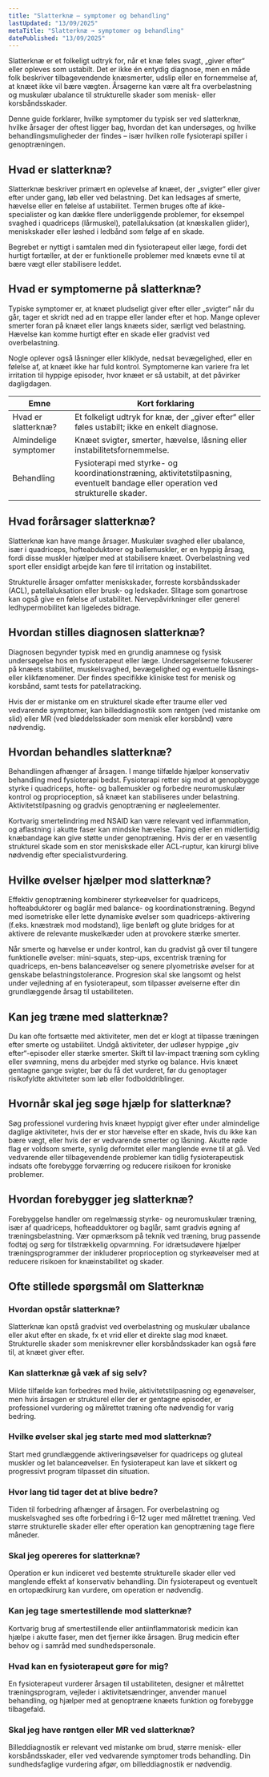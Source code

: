 ```yaml
---
title: "Slatterknæ – symptomer og behandling"
lastUpdated: "13/09/2025"
metaTitle: "Slatterknæ → symptomer og behandling"
datePublished: "13/09/2025"
---
```


Slatterknæ er et folkeligt udtryk for, når et knæ føles svagt, „giver efter“ eller opleves som ustabilt. Det er ikke én entydig diagnose, men en måde folk beskriver tilbagevendende knæsmerter, udslip eller en fornemmelse af, at knæet ikke vil bære vægten. Årsagerne kan være alt fra overbelastning og muskulær ubalance til strukturelle skader som menisk- eller korsbåndsskader.

Denne guide forklarer, hvilke symptomer du typisk ser ved slatterknæ, hvilke årsager der oftest ligger bag, hvordan det kan undersøges, og hvilke behandlingsmuligheder der findes – især hvilken rolle fysioterapi spiller i genoptræningen.

## Hvad er slatterknæ?

Slatterknæ beskriver primært en oplevelse af knæet, der „svigter“ eller giver efter under gang, løb eller ved belastning. Det kan ledsages af smerte, hævelse eller en følelse af ustabilitet. Termen bruges ofte af ikke-specialister og kan dække flere underliggende problemer, for eksempel svaghed i quadriceps (lårmuskel), patellaluksation (at knæskallen glider), meniskskader eller løshed i ledbånd som følge af en skade.

Begrebet er nyttigt i samtalen med din fysioterapeut eller læge, fordi det hurtigt fortæller, at der er funktionelle problemer med knæets evne til at bære vægt eller stabilisere leddet.

## Hvad er symptomerne på slatterknæ?

Typiske symptomer er, at knæet pludseligt giver efter eller „svigter“ når du går, tager et skridt ned ad en trappe eller lander efter et hop. Mange oplever smerter foran på knæet eller langs knæets sider, særligt ved belastning. Hævelse kan komme hurtigt efter en skade eller gradvist ved overbelastning.

Nogle oplever også låsninger eller kliklyde, nedsat bevægelighed, eller en følelse af, at knæet ikke har fuld kontrol. Symptomerne kan variere fra let irritation til hyppige episoder, hvor knæet er så ustabilt, at det påvirker dagligdagen.

| Emne | Kort forklaring |
|---|---|
| Hvad er slatterknæ? | Et folkeligt udtryk for knæ, der „giver efter“ eller føles ustabilt; ikke en enkelt diagnose. |
| Almindelige symptomer | Knæet svigter, smerter, hævelse, låsning eller instabilitetsfornemmelse. |
| Behandling | Fysioterapi med styrke- og koordinationstræning, aktivitetstilpasning, eventuelt bandage eller operation ved strukturelle skader. |

## Hvad forårsager slatterknæ?

Slatterknæ kan have mange årsager. Muskulær svaghed eller ubalance, især i quadriceps, hofteabduktorer og ballemuskler, er en hyppig årsag, fordi disse muskler hjælper med at stabilisere knæet. Overbelastning ved sport eller ensidigt arbejde kan føre til irritation og instabilitet.

Strukturelle årsager omfatter meniskskader, forreste korsbåndsskader (ACL), patellaluksation eller brusk- og ledskader. Slitage som gonartrose kan også give en følelse af ustabilitet. Nervepåvirkninger eller generel ledhypermobilitet kan ligeledes bidrage.

## Hvordan stilles diagnosen slatterknæ?

Diagnosen begynder typisk med en grundig anamnese og fysisk undersøgelse hos en fysioterapeut eller læge. Undersøgelserne fokuserer på knæets stabilitet, muskelsvaghed, bevægelighed og eventuelle låsnings- eller klikfænomener. Der findes specifikke kliniske test for menisk og korsbånd, samt tests for patellatracking.

Hvis der er mistanke om en strukturel skade efter traume eller ved vedvarende symptomer, kan billeddiagnostik som røntgen (ved mistanke om slid) eller MR (ved bløddelsskader som menisk eller korsbånd) være nødvendig.

## Hvordan behandles slatterknæ?

Behandlingen afhænger af årsagen. I mange tilfælde hjælper konservativ behandling med fysioterapi bedst. Fysioterapi retter sig mod at genopbygge styrke i quadriceps, hofte- og ballemuskler og forbedre neuromuskulær kontrol og proprioception, så knæet kan stabiliseres under belastning. Aktivitetstilpasning og gradvis genoptræning er nøgleelementer.

Kortvarig smertelindring med NSAID kan være relevant ved inflammation, og aflastning i akutte faser kan mindske hævelse. Taping eller en midlertidig knæbandage kan give støtte under genoptræning. Hvis der er en væsentlig strukturel skade som en stor meniskskade eller ACL-ruptur, kan kirurgi blive nødvendig efter specialistvurdering.

## Hvilke øvelser hjælper mod slatterknæ?

Effektiv genoptræning kombinerer styrkeøvelser for quadriceps, hofteabduktorer og baglår med balance- og koordinationstræning. Begynd med isometriske eller lette dynamiske øvelser som quadriceps-aktivering (f.eks. knæstræk mod modstand), lige benløft og glute bridges for at aktivere de relevante muskelkæder uden at provokere stærke smerter.

Når smerte og hævelse er under kontrol, kan du gradvist gå over til tungere funktionelle øvelser: mini-squats, step-ups, excentrisk træning for quadriceps, en-bens balanceøvelser og senere plyometriske øvelser for at genskabe belastningstolerance. Progresion skal ske langsomt og helst under vejledning af en fysioterapeut, som tilpasser øvelserne efter din grundlæggende årsag til ustabiliteten.

## Kan jeg træne med slatterknæ?

Du kan ofte fortsætte med aktiviteter, men det er klogt at tilpasse træningen efter smerte og ustabilitet. Undgå aktiviteter, der udløser hyppige „giv efter“-episoder eller stærke smerter. Skift til lav-impact træning som cykling eller svømning, mens du arbejder med styrke og balance. Hvis knæet gentagne gange svigter, bør du få det vurderet, før du genoptager risikofyldte aktiviteter som løb eller fodbolddriblinger.

## Hvornår skal jeg søge hjælp for slatterknæ?

Søg professionel vurdering hvis knæet hyppigt giver efter under almindelige daglige aktiviteter, hvis der er stor hævelse efter en skade, hvis du ikke kan bære vægt, eller hvis der er vedvarende smerter og låsning. Akutte røde flag er voldsom smerte, synlig deformitet eller manglende evne til at gå. Ved vedvarende eller tilbagevendende problemer kan tidlig fysioterapeutisk indsats ofte forebygge forværring og reducere risikoen for kroniske problemer.

## Hvordan forebygger jeg slatterknæ?

Forebyggelse handler om regelmæssig styrke- og neuromuskulær træning, især af quadriceps, hofteadduktorer og baglår, samt gradvis øgning af træningsbelastning. Vær opmærksom på teknik ved træning, brug passende fodtøj og sørg for tilstrækkelig opvarmning. For idrætsudøvere hjælper træningsprogrammer der inkluderer proprioception og styrkeøvelser med at reducere risikoen for knæinstabilitet og skader.

## Ofte stillede spørgsmål om Slatterknæ

### Hvordan opstår slatterknæ?
Slatterknæ kan opstå gradvist ved overbelastning og muskulær ubalance eller akut efter en skade, fx et vrid eller et direkte slag mod knæet. Strukturelle skader som meniskrevner eller korsbåndsskader kan også føre til, at knæet giver efter.

### Kan slatterknæ gå væk af sig selv?
Milde tilfælde kan forbedres med hvile, aktivitetstilpasning og egenøvelser, men hvis årsagen er strukturel eller der er gentagne episoder, er professionel vurdering og målrettet træning ofte nødvendig for varig bedring.

### Hvilke øvelser skal jeg starte med mod slatterknæ?
Start med grundlæggende aktiveringsøvelser for quadriceps og gluteal muskler og let balanceøvelser. En fysioterapeut kan lave et sikkert og progressivt program tilpasset din situation.

### Hvor lang tid tager det at blive bedre?
Tiden til forbedring afhænger af årsagen. For overbelastning og muskelsvaghed ses ofte forbedring i 6–12 uger med målrettet træning. Ved større strukturelle skader eller efter operation kan genoptræning tage flere måneder.

### Skal jeg opereres for slatterknæ?
Operation er kun indiceret ved bestemte strukturelle skader eller ved manglende effekt af konservativ behandling. Din fysioterapeut og eventuelt en ortopædkirurg kan vurdere, om operation er nødvendig.

### Kan jeg tage smertestillende mod slatterknæ?
Kortvarig brug af smertestillende eller antiinflammatorisk medicin kan hjælpe i akutte faser, men det fjerner ikke årsagen. Brug medicin efter behov og i samråd med sundhedspersonale.

### Hvad kan en fysioterapeut gøre for mig?
En fysioterapeut vurderer årsagen til ustabiliteten, designer et målrettet træningsprogram, vejleder i aktivitetsændringer, anvender manuel behandling, og hjælper med at genoptræne knæets funktion og forebygge tilbagefald.

### Skal jeg have røntgen eller MR ved slatterknæ?
Billeddiagnostik er relevant ved mistanke om brud, større menisk- eller korsbåndsskader, eller ved vedvarende symptomer trods behandling. Din sundhedsfaglige vurdering afgør, om billeddiagnostik er nødvendig.